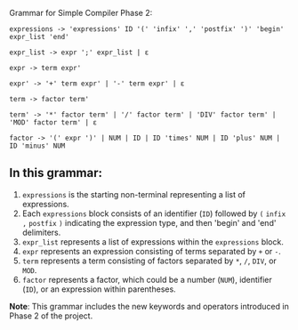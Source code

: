 Grammar for Simple Compiler Phase 2:
```
expressions -> 'expressions' ID '(' 'infix' ',' 'postfix' ')' 'begin' expr_list 'end'

expr_list -> expr ';' expr_list | ε

expr -> term expr'

expr' -> '+' term expr' | '-' term expr' | ε

term -> factor term'

term' -> '*' factor term' | '/' factor term' | 'DIV' factor term' | 'MOD' factor term' | ε

factor -> '(' expr ')' | NUM | ID | ID 'times' NUM | ID 'plus' NUM | ID 'minus' NUM
```

## In this grammar:

1. `expressions` is the starting non-terminal representing a list of expressions.
2. Each `expressions` block consists of an identifier (`ID`) followed by `(` `infix` `,` `postfix` `)` indicating the expression type, and then 'begin' and 'end' delimiters.
3. `expr_list` represents a list of expressions within the `expressions` block.
4. `expr` represents an expression consisting of terms separated by `+` or `-`.
5. `term` represents a term consisting of factors separated by `*`, `/`, `DIV`, or `MOD`.
6. `factor` represents a factor, which could be a number (`NUM`), identifier (`ID`), or an expression within parentheses.

**Note**: This grammar includes the new keywords and operators introduced in Phase 2 of the project.


